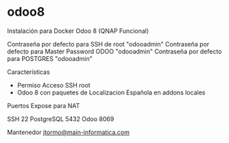 # odoo8

Instalación para Docker Odoo 8 (QNAP Funcional)

Contraseña por defecto para SSH de root "odooadmin"
Contraseña por defecto para Master Password ODOO "odooadmin"
Contraseña por defecto para POSTGRES "odooadmin"

Características

* Permiso Acceso SSH root
* Odoo 8 con paquetes de Localizacion Española en addons locales

Puertos Expose para NAT

SSH        22
PostgreSQL 5432
Odoo       8069


Mantenedor jtormo@main-informatica.com
